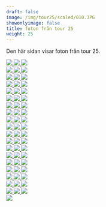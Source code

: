 ```yaml
---  
draft: false  
image: /img/tour25/scaled/010.JPG  
showonlyimage: false  
title: foton från tour 25  
weight: 25  
---
```


Den här sidan visar foton från tour 25.

<div class="col-md-8"> <div class="row">  
<a href="/img/tour25/scaled/001.JPG" data-toggle="lightbox"         data-gallery="example-gallery" class="col-sm-4">
<img src="/img/tour25/thumbs/001.JPG" class="img-fluid"> </a>  
<a href="/img/tour25/scaled/002.JPG" data-toggle="lightbox"         data-gallery="example-gallery" class="col-sm-4">
<img src="/img/tour25/thumbs/002.JPG" class="img-fluid"> </a>  
<a href="/img/tour25/scaled/003.JPG" data-toggle="lightbox"         data-gallery="example-gallery" class="col-sm-4">
<img src="/img/tour25/thumbs/003.JPG" class="img-fluid"> </a> </div>
<div class="row">  
<a href="/img/tour25/scaled/004.JPG" data-toggle="lightbox"         data-gallery="example-gallery" class="col-sm-4">
<img src="/img/tour25/thumbs/004.JPG" class="img-fluid"> </a>  
<a href="/img/tour25/scaled/005.JPG" data-toggle="lightbox"         data-gallery="example-gallery" class="col-sm-4">
<img src="/img/tour25/thumbs/005.JPG" class="img-fluid"> </a>  
<a href="/img/tour25/scaled/006.JPG" data-toggle="lightbox"         data-gallery="example-gallery" class="col-sm-4">
<img src="/img/tour25/thumbs/006.JPG" class="img-fluid"> </a> </div>
<div class="row">  
<a href="/img/tour25/scaled/007.JPG" data-toggle="lightbox"         data-gallery="example-gallery" class="col-sm-4">
<img src="/img/tour25/thumbs/007.JPG" class="img-fluid"> </a>  
<a href="/img/tour25/scaled/008.JPG" data-toggle="lightbox"         data-gallery="example-gallery" class="col-sm-4">
<img src="/img/tour25/thumbs/008.JPG" class="img-fluid"> </a>  
<a href="/img/tour25/scaled/009.JPG" data-toggle="lightbox"         data-gallery="example-gallery" class="col-sm-4">
<img src="/img/tour25/thumbs/009.JPG" class="img-fluid"> </a> </div>
<div class="row">  
<a href="/img/tour25/scaled/010.JPG" data-toggle="lightbox"         data-gallery="example-gallery" class="col-sm-4">
<img src="/img/tour25/thumbs/010.JPG" class="img-fluid"> </a>  
<a href="/img/tour25/scaled/011.JPG" data-toggle="lightbox"         data-gallery="example-gallery" class="col-sm-4">
<img src="/img/tour25/thumbs/011.JPG" class="img-fluid"> </a>  
<a href="/img/tour25/scaled/012.JPG" data-toggle="lightbox"         data-gallery="example-gallery" class="col-sm-4">
<img src="/img/tour25/thumbs/012.JPG" class="img-fluid"> </a> </div>
<div class="row">  
<a href="/img/tour25/scaled/013.JPG" data-toggle="lightbox"         data-gallery="example-gallery" class="col-sm-4">
<img src="/img/tour25/thumbs/013.JPG" class="img-fluid"> </a>  
<a href="/img/tour25/scaled/014.JPG" data-toggle="lightbox"         data-gallery="example-gallery" class="col-sm-4">
<img src="/img/tour25/thumbs/014.JPG" class="img-fluid"> </a>  
<a href="/img/tour25/scaled/015.JPG" data-toggle="lightbox"         data-gallery="example-gallery" class="col-sm-4">
<img src="/img/tour25/thumbs/015.JPG" class="img-fluid"> </a> </div>
<div class="row">  
<a href="/img/tour25/scaled/016.JPG" data-toggle="lightbox"         data-gallery="example-gallery" class="col-sm-4">
<img src="/img/tour25/thumbs/016.JPG" class="img-fluid"> </a>  
<a href="/img/tour25/scaled/017.JPG" data-toggle="lightbox"         data-gallery="example-gallery" class="col-sm-4">
<img src="/img/tour25/thumbs/017.JPG" class="img-fluid"> </a>  
<a href="/img/tour25/scaled/018.JPG" data-toggle="lightbox"         data-gallery="example-gallery" class="col-sm-4">
<img src="/img/tour25/thumbs/018.JPG" class="img-fluid"> </a> </div>
<div class="row">  
<a href="/img/tour25/scaled/019.JPG" data-toggle="lightbox"         data-gallery="example-gallery" class="col-sm-4">
<img src="/img/tour25/thumbs/019.JPG" class="img-fluid"> </a>  
<a href="/img/tour25/scaled/020.JPG" data-toggle="lightbox"         data-gallery="example-gallery" class="col-sm-4">
<img src="/img/tour25/thumbs/020.JPG" class="img-fluid"> </a>  
<a href="/img/tour25/scaled/021.JPG" data-toggle="lightbox"         data-gallery="example-gallery" class="col-sm-4">
<img src="/img/tour25/thumbs/021.JPG" class="img-fluid"> </a> </div>
<div class="row">  
<a href="/img/tour25/scaled/022.JPG" data-toggle="lightbox"         data-gallery="example-gallery" class="col-sm-4">
<img src="/img/tour25/thumbs/022.JPG" class="img-fluid"> </a>  
<a href="/img/tour25/scaled/023.JPG" data-toggle="lightbox"         data-gallery="example-gallery" class="col-sm-4">
<img src="/img/tour25/thumbs/023.JPG" class="img-fluid"> </a>  
<a href="/img/tour25/scaled/024.JPG" data-toggle="lightbox"         data-gallery="example-gallery" class="col-sm-4">
<img src="/img/tour25/thumbs/024.JPG" class="img-fluid"> </a> </div>
<div class="row">  
<a href="/img/tour25/scaled/025.JPG" data-toggle="lightbox"         data-gallery="example-gallery" class="col-sm-4">
<img src="/img/tour25/thumbs/025.JPG" class="img-fluid"> </a>  
<a href="/img/tour25/scaled/026.JPG" data-toggle="lightbox"         data-gallery="example-gallery" class="col-sm-4">
<img src="/img/tour25/thumbs/026.JPG" class="img-fluid"> </a>  
<a href="/img/tour25/scaled/027.JPG" data-toggle="lightbox"         data-gallery="example-gallery" class="col-sm-4">
<img src="/img/tour25/thumbs/027.JPG" class="img-fluid"> </a> </div>
<div class="row">  
<a href="/img/tour25/scaled/028.JPG" data-toggle="lightbox"         data-gallery="example-gallery" class="col-sm-4">
<img src="/img/tour25/thumbs/028.JPG" class="img-fluid"> </a>  
<a href="/img/tour25/scaled/029.JPG" data-toggle="lightbox"         data-gallery="example-gallery" class="col-sm-4">
<img src="/img/tour25/thumbs/029.JPG" class="img-fluid"> </a>  
<a href="/img/tour25/scaled/030.JPG" data-toggle="lightbox"         data-gallery="example-gallery" class="col-sm-4">
<img src="/img/tour25/thumbs/030.JPG" class="img-fluid"> </a> </div>
<div class="row">  
<a href="/img/tour25/scaled/031.JPG" data-toggle="lightbox"         data-gallery="example-gallery" class="col-sm-4">
<img src="/img/tour25/thumbs/031.JPG" class="img-fluid"> </a>  
<a href="/img/tour25/scaled/032.JPG" data-toggle="lightbox"         data-gallery="example-gallery" class="col-sm-4">
<img src="/img/tour25/thumbs/032.JPG" class="img-fluid"> </a>  
<a href="/img/tour25/scaled/033.JPG" data-toggle="lightbox"         data-gallery="example-gallery" class="col-sm-4">
<img src="/img/tour25/thumbs/033.JPG" class="img-fluid"> </a> </div>
<div class="row">  
<a href="/img/tour25/scaled/034.JPG" data-toggle="lightbox"         data-gallery="example-gallery" class="col-sm-4">
<img src="/img/tour25/thumbs/034.JPG" class="img-fluid"> </a>  
<a href="/img/tour25/scaled/035.JPG" data-toggle="lightbox"         data-gallery="example-gallery" class="col-sm-4">
<img src="/img/tour25/thumbs/035.JPG" class="img-fluid"> </a>  
<a href="/img/tour25/scaled/036.JPG" data-toggle="lightbox"         data-gallery="example-gallery" class="col-sm-4">
<img src="/img/tour25/thumbs/036.JPG" class="img-fluid"> </a> </div>
<div class="row">  
<a href="/img/tour25/scaled/037.JPG" data-toggle="lightbox"         data-gallery="example-gallery" class="col-sm-4">
<img src="/img/tour25/thumbs/037.JPG" class="img-fluid"> </a>  
<a href="/img/tour25/scaled/038.JPG" data-toggle="lightbox"         data-gallery="example-gallery" class="col-sm-4">
<img src="/img/tour25/thumbs/038.JPG" class="img-fluid"> </a>  
<a href="/img/tour25/scaled/039.JPG" data-toggle="lightbox"         data-gallery="example-gallery" class="col-sm-4">
<img src="/img/tour25/thumbs/039.JPG" class="img-fluid"> </a> </div>
<div class="row">  
<a href="/img/tour25/scaled/040.JPG" data-toggle="lightbox"         data-gallery="example-gallery" class="col-sm-4">
<img src="/img/tour25/thumbs/040.JPG" class="img-fluid"> </a>  
<a href="/img/tour25/scaled/041.JPG" data-toggle="lightbox"         data-gallery="example-gallery" class="col-sm-4">
<img src="/img/tour25/thumbs/041.JPG" class="img-fluid"> </a>  
<a href="/img/tour25/scaled/042.JPG" data-toggle="lightbox"         data-gallery="example-gallery" class="col-sm-4">
<img src="/img/tour25/thumbs/042.JPG" class="img-fluid"> </a> </div>
<div class="row">  
<a href="/img/tour25/scaled/043.JPG" data-toggle="lightbox"         data-gallery="example-gallery" class="col-sm-4">
<img src="/img/tour25/thumbs/043.JPG" class="img-fluid"> </a>  
<a href="/img/tour25/scaled/044.JPG" data-toggle="lightbox"         data-gallery="example-gallery" class="col-sm-4">
<img src="/img/tour25/thumbs/044.JPG" class="img-fluid"> </a>  
<a href="/img/tour25/scaled/045.JPG" data-toggle="lightbox"         data-gallery="example-gallery" class="col-sm-4">
<img src="/img/tour25/thumbs/045.JPG" class="img-fluid"> </a> </div>
<div class="row">  
<a href="/img/tour25/scaled/046.JPG" data-toggle="lightbox"         data-gallery="example-gallery" class="col-sm-4">
<img src="/img/tour25/thumbs/046.JPG" class="img-fluid"> </a>  
<a href="/img/tour25/scaled/047.JPG" data-toggle="lightbox"         data-gallery="example-gallery" class="col-sm-4">
<img src="/img/tour25/thumbs/047.JPG" class="img-fluid"> </a>  
<a href="/img/tour25/scaled/048.JPG" data-toggle="lightbox"         data-gallery="example-gallery" class="col-sm-4">
<img src="/img/tour25/thumbs/048.JPG" class="img-fluid"> </a> </div>
<div class="row">  
<a href="/img/tour25/scaled/049.JPG" data-toggle="lightbox"         data-gallery="example-gallery" class="col-sm-4">
<img src="/img/tour25/thumbs/049.JPG" class="img-fluid"> </a>  
<a href="/img/tour25/scaled/050.JPG" data-toggle="lightbox"         data-gallery="example-gallery" class="col-sm-4">
<img src="/img/tour25/thumbs/050.JPG" class="img-fluid"> </a>  
<a href="/img/tour25/scaled/051.JPG" data-toggle="lightbox"         data-gallery="example-gallery" class="col-sm-4">
<img src="/img/tour25/thumbs/051.JPG" class="img-fluid"> </a> </div>
<div class="row">  
<a href="/img/tour25/scaled/052.JPG" data-toggle="lightbox"         data-gallery="example-gallery" class="col-sm-4">
<img src="/img/tour25/thumbs/052.JPG" class="img-fluid"> </a>  
<a href="/img/tour25/scaled/053.JPG" data-toggle="lightbox"         data-gallery="example-gallery" class="col-sm-4">
<img src="/img/tour25/thumbs/053.JPG" class="img-fluid"> </a>  
<a href="/img/tour25/scaled/054.JPG" data-toggle="lightbox"         data-gallery="example-gallery" class="col-sm-4">
<img src="/img/tour25/thumbs/054.JPG" class="img-fluid"> </a> </div>
<div class="row">  
<a href="/img/tour25/scaled/055.JPG" data-toggle="lightbox"         data-gallery="example-gallery" class="col-sm-4">
<img src="/img/tour25/thumbs/055.JPG" class="img-fluid"> </a>  
<a href="/img/tour25/scaled/056.JPG" data-toggle="lightbox"         data-gallery="example-gallery" class="col-sm-4">
<img src="/img/tour25/thumbs/056.JPG" class="img-fluid"> </a>  
<a href="/img/tour25/scaled/057.JPG" data-toggle="lightbox"         data-gallery="example-gallery" class="col-sm-4">
<img src="/img/tour25/thumbs/057.JPG" class="img-fluid"> </a> </div>
<div class="row">  
<a href="/img/tour25/scaled/058.JPG" data-toggle="lightbox"         data-gallery="example-gallery" class="col-sm-4">
<img src="/img/tour25/thumbs/058.JPG" class="img-fluid"> </a> </div>
</div>
